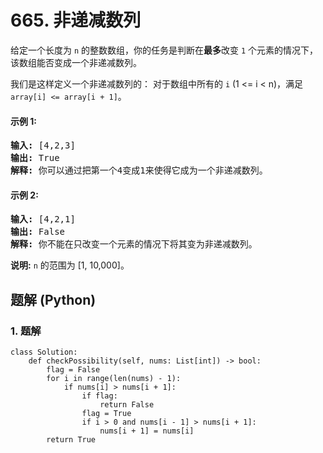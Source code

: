 # 665. 非递减数列
给定一个长度为 ```n``` 的整数数组，你的任务是判断在**最多**改变 ```1``` 个元素的情况下，该数组能否变成一个非递减数列。

我们是这样定义一个非递减数列的： 对于数组中所有的 ```i``` (1 <= i < n)，满足 ```array[i] <= array[i + 1]```。

#### 示例 1:
<pre>
<strong>输入:</strong> [4,2,3]
<strong>输出:</strong> True
<strong>解释:</strong> 你可以通过把第一个4变成1来使得它成为一个非递减数列。
</pre>

#### 示例 2:
<pre>
<strong>输入:</strong> [4,2,1]
<strong>输出:</strong> False
<strong>解释:</strong> 你不能在只改变一个元素的情况下将其变为非递减数列。
</pre>

**说明:** ```n``` 的范围为 [1, 10,000]。

## 题解 (Python)

### 1. 题解
```Python3
class Solution:
    def checkPossibility(self, nums: List[int]) -> bool:
        flag = False
        for i in range(len(nums) - 1):
            if nums[i] > nums[i + 1]:
                if flag:
                    return False
                flag = True
                if i > 0 and nums[i - 1] > nums[i + 1]:
                    nums[i + 1] = nums[i]
        return True
```
